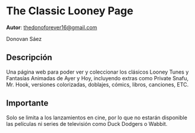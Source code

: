 # The Classic Looney Page

**Autor**: thedonoforever16@gmail.com

Donovan Sáez

## Descripción
Una página web para poder ver y coleccionar los clásicos Looney Tunes y Fantasías Animadas de Ayer y Hoy, incluyendo extras como Private Snafu, Mr. Hook, versiones colorizadas, doblajes, cómics, libros, canciones, ETC.

## Importante
Solo se limita a los lanzamientos en cine, por lo que no estarán disponible las películas ni series de televisión como Duck Dodgers o Wabbit.